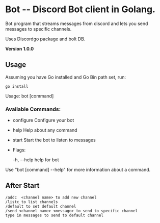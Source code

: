 # Bot -- Discord Bot client in Golang.
Bot program that streams messages from discord and lets you send messages to specific channels.</p>
Uses Discordgo package and bolt DB.</p>
**Version 1.0.0**
## Usage
Assuming you have Go installed and Go Bin path set, run:

```
go install
```

Usage:
  bot [command]

### Available Commands:
  - configure   Configure your bot
  - help        Help about any command
  - start       Start the bot to listen to messages

- Flags:</p>
  -h, --help   help for bot

Use "bot [command] --help" for more information about a command.

## After Start 
```
/addc  <channel name> to add new channel 
/listc to list channels
/default to set default channel
/send <channel name> <message> to send to specific channel
type in messages to send to default channel
```